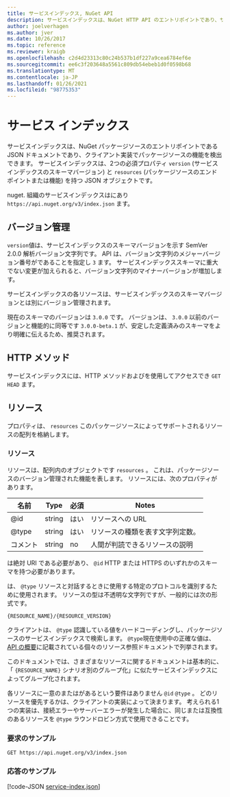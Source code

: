 ```yaml
---
title: サービスインデックス, NuGet API
description: サービスインデックスは、NuGet HTTP API のエントリポイントであり、サーバーの機能を列挙します。
author: joelverhagen
ms.author: jver
ms.date: 10/26/2017
ms.topic: reference
ms.reviewer: kraigb
ms.openlocfilehash: c2d4d23313c80c24b537b1df227a9cea6784ef6e
ms.sourcegitcommit: ee6c3f203648a5561c809db54ebeb1d0f0598b68
ms.translationtype: MT
ms.contentlocale: ja-JP
ms.lasthandoff: 01/26/2021
ms.locfileid: "98775353"
---
```

# <a name="service-index"></a>サービス インデックス

サービスインデックスは、NuGet パッケージソースのエントリポイントである JSON ドキュメントであり、クライアント実装でパッケージソースの機能を検出できます。 サービスインデックスは、2つの必須プロパティ `version` (サービスインデックスのスキーマバージョン) と `resources`  (パッケージソースのエンドポイントまたは機能) を持つ JSON オブジェクトです。

nuget. 組織のサービスインデックスはにあり `https://api.nuget.org/v3/index.json` ます。

## <a name="versioning"></a>バージョン管理

`version`値は、サービスインデックスのスキーマバージョンを示す SemVer 2.0.0 解析バージョン文字列です。 API は、バージョン文字列のメジャーバージョン番号がであることを指定し `3` ます。 サービスインデックススキーマに重大でない変更が加えられると、バージョン文字列のマイナーバージョンが増加します。

サービスインデックスの各リソースは、サービスインデックスのスキーマバージョンとは別にバージョン管理されます。

現在のスキーマのバージョンは `3.0.0` です。 バージョンは、 `3.0.0` 以前のバージョンと機能的に同等です `3.0.0-beta.1` が、安定した定義済みのスキーマをより明確に伝えるため、推奨されます。

## <a name="http-methods"></a>HTTP メソッド

サービスインデックスには、HTTP メソッドおよびを使用してアクセスでき `GET` `HEAD` ます。

## <a name="resources"></a>リソース

プロパティは、 `resources` このパッケージソースによってサポートされるリソースの配列を格納します。

### <a name="resource"></a>リソース

リソースは、配列内のオブジェクトです `resources` 。 これは、パッケージソースのバージョン管理された機能を表します。 リソースには、次のプロパティがあります。

名前          | Type   | 必須 | Notes
------------- | ------ | -------- | -----
@id           | string | はい      | リソースへの URL
@type         | string | はい      | リソースの種類を表す文字列定数。
コメント       | string | no       | 人間が判読できるリソースの説明

は絶対 URI である必要があり、 `@id` HTTP または HTTPS のいずれかのスキーマを持つ必要があります。

は、 `@type` リソースと対話するときに使用する特定のプロトコルを識別するために使用されます。 リソースの型は不透明な文字列ですが、一般的には次の形式です。

```
{RESOURCE_NAME}/{RESOURCE_VERSION}
```

クライアントは、 `@type` 認識している値をハードコーディングし、パッケージソースのサービスインデックスで検索します。 `@type`現在使用中の正確な値は、 [API の概要](overview.md#resources-and-schema)に記載されている個々のリソース参照ドキュメントで列挙されます。

このドキュメントでは、さまざまなリソースに関するドキュメントは基本的に、「 `{RESOURCE_NAME}` シナリオ別のグループ化」に似たサービスインデックスによってグループ化されます。 

各リソースに一意のまたはがあるという要件はありません `@id` `@type` 。 どのリソースを優先するかは、クライアントの実装によって決まります。 考えられる1つの実装は、接続エラーやサーバーエラーが発生した場合に、同じまたは互換性のあるリソースを `@type` ラウンドロビン方式で使用できることです。

### <a name="sample-request"></a>要求のサンプル

```
GET https://api.nuget.org/v3/index.json
```

### <a name="sample-response"></a>応答のサンプル

[!code-JSON [service-index.json](./_data/service-index.json)]
